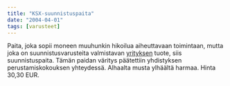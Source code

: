 ```yaml
---
title: "KSX-suunnistuspaita"
date: "2004-04-01"
tags: [varusteet]
---
```


Paita, joka sopii moneen muuhunkin hikoilua aiheuttavaan toimintaan,
mutta joka on suunnistusvarusteita valmistavan
[yrityksen](http://www.westervesa.fi/) tuote, siis suunnistuspaita.
Tämän paidan väritys päätettiin yhdistyksen perustamiskokouksen
yhteydessä. Alhaalta musta ylhäältä harmaa. Hinta 30,30 EUR.